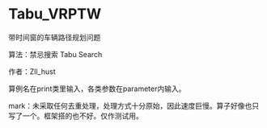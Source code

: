 # Tabu_VRPTW

带时间窗的车辆路径规划问题

算法：禁忌搜索 Tabu Search

作者：Zll_hust

算例名在print类里输入，各类参数在parameter内输入。

mark：未采取任何去重处理，处理方式十分原始，因此速度巨慢。算子好像也只写了一个。框架搭的也不好。仅作测试用。
